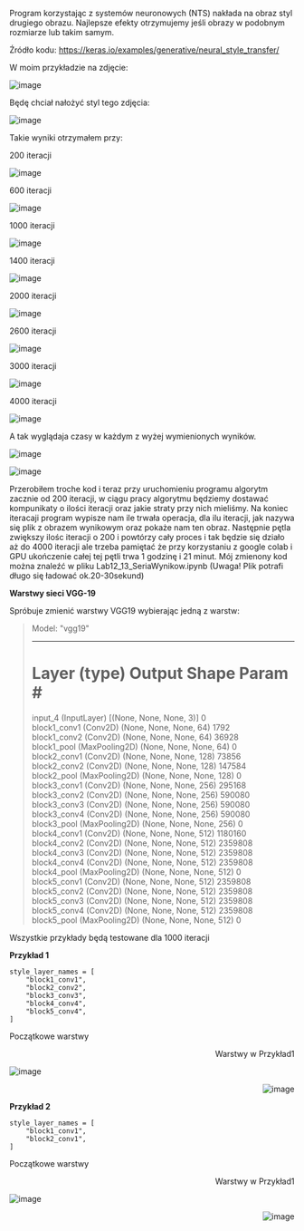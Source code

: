 Program korzystając z systemów neuronowych (NTS) nakłada na obraz styl drugiego obrazu. Najlepsze efekty otrzymujemy jeśli obrazy w podobnym rozmiarze lub takim samym.

Źródło kodu: https://keras.io/examples/generative/neural_style_transfer/

W moim przykładzie na zdjęcie: 

![image](https://user-images.githubusercontent.com/80325475/150857031-959cf7ca-2820-44d5-8088-2cac17a44f70.png)

Będę chciał nałożyć styl tego zdjęcia: 

![image](https://user-images.githubusercontent.com/80325475/150857070-23d2ae7b-6c76-49e3-9003-88f2691b4344.png)

Takie wyniki otrzymałem przy:

200 iteracji

![image](https://user-images.githubusercontent.com/80325475/150857226-2be64814-493b-492c-8652-9eb3b58d8039.png)

600 iteracji

![image](https://user-images.githubusercontent.com/80325475/150857261-ce40dc1d-56ff-4cf4-ba4b-a8abcd8ad678.png)


1000 iteracji

![image](https://user-images.githubusercontent.com/80325475/150857328-7d8aa91c-f8fc-413c-9c60-ecf3665a3e11.png)

1400 iteracji

![image](https://user-images.githubusercontent.com/80325475/150857353-798cebca-782d-4219-92e3-1372d5de7f4b.png)

2000 iteracji

![image](https://user-images.githubusercontent.com/80325475/150857376-63bbffe2-321d-4521-9301-28aa3bc73622.png)

2600 iteracji

![image](https://user-images.githubusercontent.com/80325475/150857418-8b679e40-a67b-43b7-bac4-99140706e84b.png)

3000 iteracji

![image](https://user-images.githubusercontent.com/80325475/150857459-a69a4c9f-4fd2-4462-8921-644aad283673.png)

4000 iteracji

![image](https://user-images.githubusercontent.com/80325475/150857532-2ad97979-cdd6-4e84-83ee-3f7577fd7c2e.png)

A tak wyglądaja czasy w każdym z wyżej wymienionych wyników.

![image](https://user-images.githubusercontent.com/80325475/150858117-0b81ef63-e05a-4fa0-a489-5fe488e6b928.png)

![image](https://user-images.githubusercontent.com/80325475/150858773-9c143734-d2b5-4c6d-955c-50253a5444c5.png)

Przerobiłem troche kod i teraz przy uruchomieniu programu algorytm zacznie od 200 iteracji, w ciągu pracy algorytmu będziemy dostawać kompunikaty o ilości iteracji oraz jakie straty przy nich mieliśmy. Na koniec iteracaji program wypisze nam ile trwała operacja, dla ilu iteracji, jak nazywa się plik z obrazem wynikowym oraz pokaże nam ten obraz. Następnie pętla zwiększy ilośc iteracji o 200 i powtórzy cały proces i tak będzie się działo aż do 4000 iteracji ale trzeba pamiętać że przy korzystaniu z google colab i GPU ukończenie całej tej pętli trwa 1 godzinę i 21 minut. Mój zmienony kod można znaleźć w pliku Lab12_13_SeriaWynikow.ipynb (Uwaga! Plik potrafi długo się ładować ok.20-30sekund)

**Warstwy sieci VGG-19**

Spróbuje zmienić warstwy VGG19 wybierając jedną z warstw:

>Model: "vgg19"
>_________________________________________________________________
> Layer (type)                Output Shape              Param #   
>=================================================================
>input_4 (InputLayer)        [(None, None, None, 3)]   0                                                                          
>block1_conv1 (Conv2D)       (None, None, None, 64)    1792                                                                    
>block1_conv2 (Conv2D)       (None, None, None, 64)    36928                                                                   
>block1_pool (MaxPooling2D)  (None, None, None, 64)    0                                                                        
>block2_conv1 (Conv2D)       (None, None, None, 128)   73856                                                                     
>block2_conv2 (Conv2D)       (None, None, None, 128)   147584                                                                    
>block2_pool (MaxPooling2D)  (None, None, None, 128)   0                                                                         
>block3_conv1 (Conv2D)       (None, None, None, 256)   295168                                                                  
>block3_conv2 (Conv2D)       (None, None, None, 256)   590080                                                                   
>block3_conv3 (Conv2D)       (None, None, None, 256)   590080                                                                    
>block3_conv4 (Conv2D)       (None, None, None, 256)   590080                                                                   
>block3_pool (MaxPooling2D)  (None, None, None, 256)   0                                                                        
>block4_conv1 (Conv2D)       (None, None, None, 512)   1180160                                                                   
>block4_conv2 (Conv2D)       (None, None, None, 512)   2359808                                                                   
>block4_conv3 (Conv2D)       (None, None, None, 512)   2359808                                                                   
>block4_conv4 (Conv2D)       (None, None, None, 512)   2359808                                                                   
>block4_pool (MaxPooling2D)  (None, None, None, 512)   0                                                                         
>block5_conv1 (Conv2D)       (None, None, None, 512)   2359808                                                                   
>block5_conv2 (Conv2D)       (None, None, None, 512)   2359808                                                                   
>block5_conv3 (Conv2D)       (None, None, None, 512)   2359808                                                                  
>block5_conv4 (Conv2D)       (None, None, None, 512)   2359808                                                                   
>block5_pool (MaxPooling2D)  (None, None, None, 512)   0  

Wszystkie przykłady będą testowane dla 1000 iteracji

**Przykład 1**

```
style_layer_names = [
    "block1_conv1",
    "block2_conv2",
    "block3_conv3",
    "block4_conv4",
    "block5_conv4",
]
```

<p align="left">Początkowe warstwy</p><p align="right">Warstwy w Przykład1</p>

![image](https://user-images.githubusercontent.com/80325475/150857328-7d8aa91c-f8fc-413c-9c60-ecf3665a3e11.png)<p align="right">![image](https://user-images.githubusercontent.com/80325475/150869316-3c21c8fc-b858-429f-960e-df7e4a8f0dcc.png)</p>

**Przykład 2**
```
style_layer_names = [
    "block1_conv1",
    "block2_conv1",
]
```
<p align="left">Początkowe warstwy</p><p align="right">Warstwy w Przykład1</p>

![image](https://user-images.githubusercontent.com/80325475/150870941-67ec5914-e0d8-4947-9ee2-9319f38e046b.png)<p align="right">![image](https://user-images.githubusercontent.com/80325475/150869316-3c21c8fc-b858-429f-960e-df7e4a8f0dcc.png)</p>




